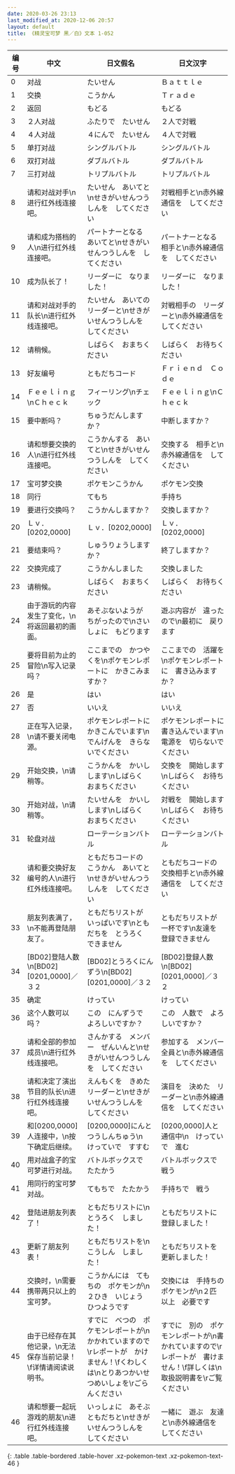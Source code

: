 ```yaml
---
date: 2020-03-26 23:13
last_modified_at: 2020-12-06 20:57
layout: default
title: 《精灵宝可梦 黑／白》文本 1-052
---
```

| 编号 | 中文 | 日文假名 | 日文汉字 |
| ---- | ---- | ---- | --- |
| 0 | 对战 | たいせん | Ｂａｔｔｌｅ |
| 1 | 交换 | こうかん | Ｔｒａｄｅ |
| 2 | 返回 | もどる | もどる |
| 3 | ２人对战 | ふたりで　たいせん | ２人で対戦 |
| 4 | ４人对战 | ４にんで　たいせん | ４人で対戦 |
| 5 | 单打对战 | シングルバトル | シングルバトル |
| 6 | 双打对战 | ダブルバトル | ダブルバトル |
| 7 | 三打对战 | トリプルバトル | トリプルバトル |
| 8 | 请和对战对手\n进行红外线连接吧。 | たいせん　あいてと\nせきがいせんつうしんを　してください | 対戦相手と\n赤外線通信を　してください |
| 9 | 请和成为搭档的人\n进行红外线连接吧。 | パートナーとなる　あいてと\nせきがいせんつうしんを　してください | パートナーとなる　相手と\n赤外線通信を　してください |
| 10 | 成为队长了！ | リーダーに　なりました！ | リーダーに　なりました！ |
| 11 | 请和对战对手的队长\n进行红外线连接吧。 | たいせん　あいての　リーダーと\nせきがいせんつうしんを　してください | 対戦相手の　リーダーと\n赤外線通信を　してください |
| 12 | 请稍候。 | しばらく　おまちください | しばらく　お待ちください |
| 13 | 好友编号 | ともだちコード | Ｆｒｉｅｎｄ　Ｃｏｄｅ |
| 14 | Ｆｅｅｌｉｎｇ\nＣｈｅｃｋ | フィーリング\nチェック | Ｆｅｅｌｉｎｇ\nＣｈｅｃｋ |
| 15 | 要中断吗？ | ちゅうだんしますか？ | 中断しますか？ |
| 16 | 请和想要交换的人\n进行红外线连接吧。 | こうかんする　あいてと\nせきがいせんつうしんを　してください | 交換する　相手と\n赤外線通信を　してください |
| 17 | 宝可梦交换 | ポケモンこうかん | ポケモン交換 |
| 18 | 同行 | てもち | 手持ち |
| 19 | 要进行交换吗？ | こうかんしますか？ | 交換しますか？ |
| 20 | Ｌｖ．[0202,0000] | Ｌｖ．[0202,0000] | Ｌｖ．[0202,0000] |
| 21 | 要结束吗？ | しゅうりょうしますか？ | 終了しますか？ |
| 22 | 交换完成了 | こうかんしました | 交換しました |
| 23 | 请稍候。 | しばらく　おまちください | しばらく　お待ちください |
| 24 | 由于游玩的内容发生了变化，\n将返回最初的画面。 | あそぶないようが　ちがったので\nさいしょに　もどります | 遊ぶ内容が　違ったので\n最初に　戻ります |
| 25 | 要将目前为止的冒险\n写入记录吗？ | ここまでの　かつやくを\nポケモンレポートに　かきこみますか？ | ここまでの　活躍を\nポケモンレポートに　書き込みますか？ |
| 26 | 是 | はい | はい |
| 27 | 否 | いいえ | いいえ |
| 28 | 正在写入记录，\n请不要关闭电源。 | ポケモンレポートに　かきこんでいます\nでんげんを　きらないでください | ポケモンレポートに　書き込んでいます\n電源を　切らないでください |
| 29 | 开始交换，\n请稍等。 | こうかんを　かいしします\nしばらく　おまちください | 交換を　開始します\nしばらく　お待ちください |
| 30 | 开始对战，\n请稍等。 | たいせんを　かいしします\nしばらく　おまちください | 対戦を　開始します\nしばらく　お待ちください |
| 31 | 轮盘对战 | ローテーションバトル | ローテーションバトル |
| 32 | 请和要交换好友编号的人\n进行红外线连接吧。 | ともだちコードの　こうかん　あいてと\nせきがいせんつうしんを　してください | ともだちコードの　交換相手と\n赤外線通信を　してください |
| 33 | 朋友列表满了，\n不能再登陆朋友了。 | ともだちリストが　いっぱいです\nともだちを　とうろく　できません | ともだちリストが　一杯です\n友達を　登録できません |
| 34 | [BD02]登陆人数\n[BD02][0201,0000]／３２ | [BD02]とうろくにんずう\n[BD02][0201,0000]／３２ | [BD02]登録人数\n[BD02][0201,0000]／３２ |
| 35 | 确定 | けってい | けってい |
| 36 | 这个人数可以吗？ | この　にんずうで　よろしいですか？ | この　人数で　よろしいですか？ |
| 37 | 请和全部的参加成员\n进行红外线连接吧。 | さんかする　メンバー　ぜんいんと\nせきがいせんつうしんを　してください | 参加する　メンバー　全員と\n赤外線通信を　してください |
| 38 | 请和决定了演出节目的队长\n进行红外线连接吧。 | えんもくを　きめた　リーダーと\nせきがいせんつうしんを　してください | 演目を　決めた　リーダーと\n赤外線通信を　してください |
| 39 | 和[0200,0000]人连接中，\n按下确定后继续。 | [0200,0000]にんと　つうしんちゅう\n　けっていで　すすむ | [0200,0000]人と　通信中\n　けっていで　進む |
| 40 | 用对战盒子的宝可梦进行对战。 | バトルボックスで　たたかう | バトルボックスで　戦う |
| 41 | 用同行的宝可梦对战。 | てもちで　たたかう | 手持ちで　戦う |
| 42 | 登陆进朋友列表了！ | ともだちリストに\nとうろく　しました！ | ともだちリストに　登録しました！ |
| 43 | 更新了朋友列表！ | ともだちリストを\nこうしん　しました！ | ともだちリストを　更新しました！ |
| 44 | 交换时，\n需要携带两只以上的宝可梦。 | こうかんには　てもちの　ポケモンが\n２ひき　いじょう　ひつようです | 交換には　手持ちの　ポケモンが\n２匹　以上　必要です |
| 45 | 由于已经存在其他记录，\n无法保存当前记录！\f详情请阅读说明书。 | すでに　べつの　ポケモンレポートが\nかかれていますので\rレポートが　かけません！\fくわしくは\nとりあつかいせつめいしょを\rごらんください | すでに　別の　ポケモンレポートが\n書かれていますので\rレポートが　書けません！\f詳しくは\n取扱説明書を\rご覧ください |
| 46 | 请和想要一起玩游戏的朋友\n进行红外线连接吧。 | いっしょに　あそぶ　ともだちと\nせきがいせんつうしんを　してください | 一緒に　遊ぶ　友達と\n赤外線通信を　してください |
{: .table .table-bordered .table-hover .xz-pokemon-text .xz-pokemon-text-46 }